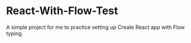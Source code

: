 # React-With-Flow-Test
A simple project for me to practice setting up Create React app with Flow typing.
